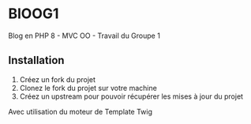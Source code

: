 # BlOOG1

Blog en PHP 8 - MVC OO - Travail du Groupe 1

## Installation

1. Créez un fork du projet
2. Clonez le fork du projet sur votre machine
3. Créez un upstream pour pouvoir récupérer les mises à jour du projet





Avec utilisation du moteur de Template Twig
